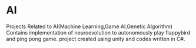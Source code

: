 # AI
Projects Related to AI(Machine Learning,Game AI,Genetic Algorithm)
Contains implementation of neuroevolution to autonomously play flappybird and ping pong game.
project created using unity and codes written in C#.


